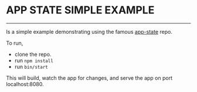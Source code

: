 # APP STATE SIMPLE EXAMPLE

---

Is a simple example demonstrating using the famous [app-state](https://github.com/pajtai/app-state) repo.

To run,
* clone the repo.
* run `npm install`
* run `bin/start`

This will build, watch the app for changes, and serve the app on port localhost:8080.
